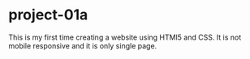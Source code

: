 # project-01a

This is my first time creating a website using HTMl5 and CSS. It is not mobile responsive and it is only single page. 
